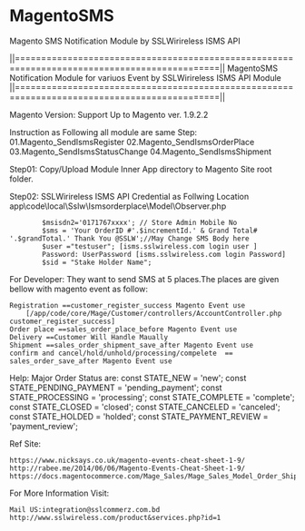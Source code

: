 # MagentoSMS
Magento SMS Notification Module by SSLWirireless ISMS API 

||=============================================================================================||
  MagentoSMS Notification Module for variuos Event by SSLWirireless ISMS API Module
||=============================================================================================||

Magento Version: Support Up to Magento ver. 1.9.2.2

Instruction as Following all module are same Step:
 01.Magento_SendIsmsRegister
 02.Magento_SendIsmsOrderPlace
 03.Magento_SendIsmsStatusChange
 04.Magento_SendIsmsShipment


Step01:
 Copy/Upload Module Inner App directory  to Magento Site root folder.
 
Step02: SSLWirireless ISMS API Credential as Follwing Location
		app\code\local\Sslw\Ismsorderplace\Model\Observer.php
		
			$msisdn2='0171767xxxx'; // Store Admin Mobile No
			$sms = 'Your OrderID #'.$incrementId.' & Grand Total# '.$grandTotal.' Thank You @SSLW';//May Change SMS Body here				
			$user ="testuser"; [isms.sslwireless.com login user ]
			Password: UserPassword [isms.sslwireless.com login Password]
			$sid = "Stake Holder Name";	 
		

For Developer:
They want to send SMS at 5 places.The places are given bellow with magento event as follow:

	Registration ==customer_register_success Magento Event use
		[/app/code/core/Mage/Customer/controllers/AccountController.php	customer_register_success]
	Order place ==sales_order_place_before Magento Event use
	Delivery ==Customer Will Handle Maually 
	Shipment ==sales_order_shipment_save_after Magento Event use
	confirm and cancel/hold/unhold/processing/compelete  == sales_order_save_after Magento Event use
	
	
Help:
Major Order Status are:
    const STATE_NEW             = 'new';
    const STATE_PENDING_PAYMENT = 'pending_payment';
    const STATE_PROCESSING      = 'processing';
    const STATE_COMPLETE        = 'complete';
    const STATE_CLOSED          = 'closed';
    const STATE_CANCELED        = 'canceled';
    const STATE_HOLDED          = 'holded';
    const STATE_PAYMENT_REVIEW  = 'payment_review';
 


Ref Site:

	https://www.nicksays.co.uk/magento-events-cheat-sheet-1-9/
	http://rabee.me/2014/06/06/Magento-Events-Cheat-Sheet-1-9/
	https://docs.magentocommerce.com/Mage_Sales/Mage_Sales_Model_Order_Shipment.html
	
For More Information Visit:

	Mail US:integration@sslcommerz.com.bd
	http://www.sslwireless.com/product&services.php?id=1
	
	

	
